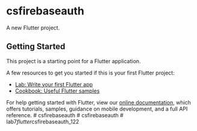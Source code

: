 # csfirebaseauth

A new Flutter project.

## Getting Started

This project is a starting point for a Flutter application.

A few resources to get you started if this is your first Flutter project:

- [Lab: Write your first Flutter app](https://flutter.dev/docs/get-started/codelab)
- [Cookbook: Useful Flutter samples](https://flutter.dev/docs/cookbook)

For help getting started with Flutter, view our
[online documentation](https://flutter.dev/docs), which offers tutorials,
samples, guidance on mobile development, and a full API reference.
#   c s f i r e b a s e a u t h  
 #   c s f i r e b a s e a u t h  
 #   l a b 7 _ f l u t t e r _ c s f i r e b a s e a u t h _ 1 2 2  
 
